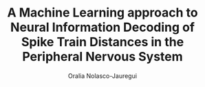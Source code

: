 ---
paperId: 65
author: Oralia Nolasco-Jauregui
publicationauthor: Nolasco-Jauregui, O.
title: A Machine Learning approach to Neural Information Decoding of Spike Train Distances in the Peripheral Nervous System
pdf: Poster_Nolasco-Jauregui_Oralia.pdf
poster: --
alt: --
type: Poster
topic: FAT
link: https://research.latinxinai.org/papers/neurips/2019/pdf/Poster_Nolasco-Jauregui_Oralia.pdf
conference: neurips
year: 2019
tags: neurips-2019
location: Vancouver, Canada
---